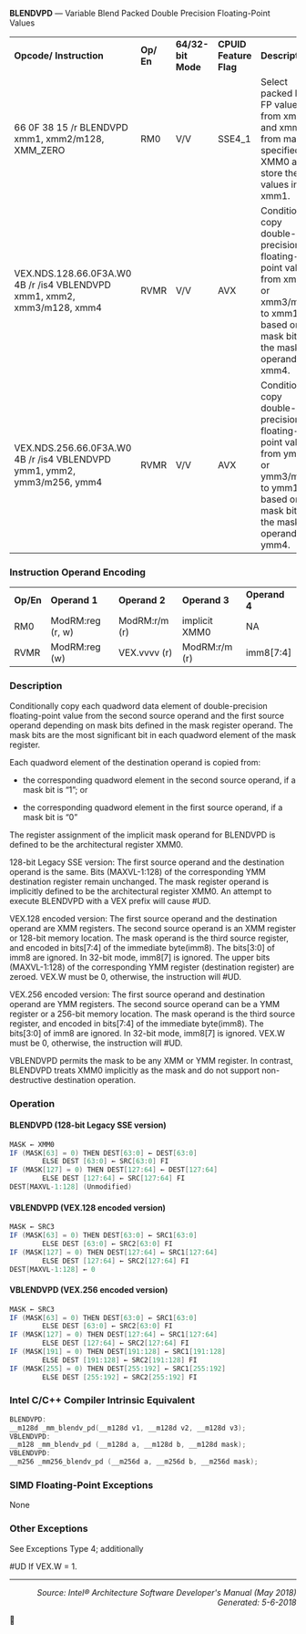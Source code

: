 <b>BLENDVPD</b> —  Variable Blend Packed Double Precision Floating-Point Values
<table>
	<tr>
		<td><b>Opcode/ Instruction</b></td>
		<td><b>Op/ En</b></td>
		<td><b>64/32-bit Mode</b></td>
		<td><b>CPUID Feature Flag</b></td>
		<td><b>Description</b></td>
	</tr>
	<tr>
		<td>66 0F 38 15 /r BLENDVPD xmm1, xmm2/m128, XMM_ZERO</td>
		<td>RM0</td>
		<td>V/V</td>
		<td>SSE4_1</td>
		<td>Select packed DP FP values from xmm1 and xmm2 from mask specified in XMM0 and store the values in xmm1.</td>
	</tr>
	<tr>
		<td>VEX.NDS.128.66.0F3A.W0 4B /r /is4 VBLENDVPD xmm1, xmm2, xmm3/m128, xmm4</td>
		<td>RVMR</td>
		<td>V/V</td>
		<td>AVX</td>
		<td>Conditionally copy double-precision floating-point values from xmm2 or xmm3/m128 to xmm1, based on mask bits in the mask operand, xmm4.</td>
	</tr>
	<tr>
		<td>VEX.NDS.256.66.0F3A.W0 4B /r /is4 VBLENDVPD ymm1, ymm2, ymm3/m256, ymm4</td>
		<td>RVMR</td>
		<td>V/V</td>
		<td>AVX</td>
		<td>Conditionally copy double-precision floating-point values from ymm2 or ymm3/m256 to ymm1, based on mask bits in the mask operand, ymm4.</td>
	</tr>
</table>


### Instruction Operand Encoding
<table>
	<tr>
		<td><b>Op/En</b></td>
		<td><b>Operand 1</b></td>
		<td><b>Operand 2</b></td>
		<td><b>Operand 3</b></td>
		<td><b>Operand 4</b></td>
	</tr>
	<tr>
		<td>RM0</td>
		<td>ModRM:reg (r, w)</td>
		<td>ModRM:r/m (r)</td>
		<td>implicit XMM0</td>
		<td>NA</td>
	</tr>
	<tr>
		<td>RVMR</td>
		<td>ModRM:reg (w)</td>
		<td>VEX.vvvv (r)</td>
		<td>ModRM:r/m (r)</td>
		<td>imm8[7:4]</td>
	</tr>
</table>


### Description
Conditionally copy each quadword data element of double-precision floating-point value from the second source
operand and the first source operand depending on mask bits defined in the mask register operand. The mask bits
are the most significant bit in each quadword element of the mask register.

Each quadword element of the destination operand is copied from:

 * the corresponding quadword element in the second source operand, if a mask bit is “1”; or

 * the corresponding quadword element in the first source operand, if a mask bit is “0”

The register assignment of the implicit mask operand for BLENDVPD is defined to be the architectural register
XMM0.

128-bit Legacy SSE version: The first source operand and the destination operand is the same. Bits (MAXVL-1:128)
of the corresponding YMM destination register remain unchanged. The mask register operand is implicitly defined
to be the architectural register XMM0. An attempt to execute BLENDVPD with a VEX prefix will cause \#UD.

VEX.128 encoded version: The first source operand and the destination operand are XMM registers. The second
source operand is an XMM register or 128-bit memory location. The mask operand is the third source register, and
encoded in bits[7:4] of the immediate byte(imm8). The bits[3:0] of imm8 are ignored. In 32-bit mode, imm8[7] is
ignored. The upper bits (MAXVL-1:128) of the corresponding YMM register (destination register) are zeroed.
VEX.W must be 0, otherwise, the instruction will \#UD.

VEX.256 encoded version: The first source operand and destination operand are YMM registers. The second source
operand can be a YMM register or a 256-bit memory location. The mask operand is the third source register, and
encoded in bits[7:4] of the immediate byte(imm8). The bits[3:0] of imm8 are ignored. In 32-bit mode, imm8[7] is
ignored. VEX.W must be 0, otherwise, the instruction will \#UD.

VBLENDVPD permits the mask to be any XMM or YMM register. In contrast, BLENDVPD treats XMM0 implicitly as the
mask and do not support non-destructive destination operation.

### Operation


#### BLENDVPD (128-bit Legacy SSE version)
```java
MASK ← XMM0
IF (MASK[63] = 0) THEN DEST[63:0] ← DEST[63:0]
        ELSE DEST [63:0] ← SRC[63:0] FI
IF (MASK[127] = 0) THEN DEST[127:64] ← DEST[127:64]
        ELSE DEST [127:64] ← SRC[127:64] FI
DEST[MAXVL-1:128] (Unmodified)
```
#### VBLENDVPD (VEX.128 encoded version)
```java
MASK ← SRC3
IF (MASK[63] = 0) THEN DEST[63:0] ← SRC1[63:0]
        ELSE DEST [63:0] ← SRC2[63:0] FI
IF (MASK[127] = 0) THEN DEST[127:64] ← SRC1[127:64]
        ELSE DEST [127:64] ← SRC2[127:64] FI
DEST[MAXVL-1:128] ← 0
```
#### VBLENDVPD (VEX.256 encoded version)
```java
MASK ← SRC3
IF (MASK[63] = 0) THEN DEST[63:0] ← SRC1[63:0]
        ELSE DEST [63:0] ← SRC2[63:0] FI
IF (MASK[127] = 0) THEN DEST[127:64] ← SRC1[127:64]
        ELSE DEST [127:64] ← SRC2[127:64] FI
IF (MASK[191] = 0) THEN DEST[191:128] ← SRC1[191:128]
        ELSE DEST [191:128] ← SRC2[191:128] FI
IF (MASK[255] = 0) THEN DEST[255:192] ← SRC1[255:192]
        ELSE DEST [255:192] ← SRC2[255:192] FI
```
### Intel C/C++ Compiler Intrinsic Equivalent
```c
BLENDVPD:
__m128d _mm_blendv_pd(__m128d v1, __m128d v2, __m128d v3);
VBLENDVPD:
__m128 _mm_blendv_pd (__m128d a, __m128d b, __m128d mask);
VBLENDVPD:
__m256 _mm256_blendv_pd (__m256d a, __m256d b, __m256d mask);
```
### SIMD Floating-Point Exceptions
None

### Other Exceptions

See Exceptions Type 4; additionally
<p>#UD
If VEX.W = 1.

 --- 
<p align="right"><i>Source: Intel® Architecture Software Developer's Manual (May 2018)<br>Generated: 5-6-2018</i></p>
